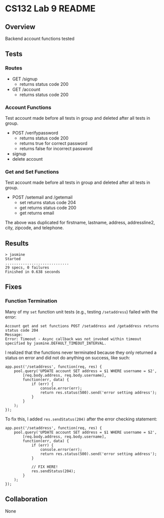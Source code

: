 # CS132 Lab 9 README

## Overview
Backend account functions tested

## Tests

### Routes

- GET /signup
	- returns status code 200
- GET /account
	- returns status code 200

### Account Functions
Test account made before all tests in group and deleted after all tests in group.

- POST /verifypassword
	- returns status code 200
	- returns true for correct password
	- returns false for incorrect password
- signup
- delete account

### Get and Set Functions
Test account made before all tests in group and deleted after all tests in group.

- POST /setemail and /getemail
	- set returns status code 204
	- get returns status code 200
	- get returns email

The above was duplicated for firstname, lastname, address, addressline2, city, zipcode, and telephone.

## Results

	> jasmine
	Started
	.............................
	29 specs, 0 failures
	Finished in 0.638 seconds

## Fixes

### Function Termination
Many of my `set` function unit tests (e.g., testing `/setaddress`) failed with the error:

	Account get and set functions POST /setaddress and /getaddress returns status code 204
	Message:
	Error: Timeout - Async callback was not invoked within timeout specified by jasmine.DEFAULT_TIMEOUT_INTERVAL.

I realized that the functions never terminated because they only returned a status on error and did not do anything on success, like such:

	app.post('/setaddress', function(req, res) {
		pool.query('UPDATE account SET address = $1 WHERE username = $2',
			[req.body.address, req.body.username],
			function(err, data) {
				if (err) {
					console.error(err);
					return res.status(500).send('error setting address');
				}
			}
		);
	});

To fix this, I added `res.sendStatus(204)` after the error checking statement:

	app.post('/setaddress', function(req, res) {
		pool.query('UPDATE account SET address = $1 WHERE username = $2',
			[req.body.address, req.body.username],
			function(err, data) {
				if (err) {
					console.error(err);
					return res.status(500).send('error setting address');
				}
				
				// FIX HERE!
				res.sendStatus(204);
			}
		);
	});


## Collaboration
None
